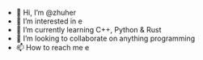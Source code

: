 - 👋 Hi, I’m @zhuher
- 👀 I’m interested in e
- 🌱 I’m currently learning C++, Python & Rust
- 💞️ I’m looking to collaborate on anything programming
- 📫 How to reach me e

<!---
zhuher/zhuher is a ✨ special ✨ repository because its `README.md` (this file) appears on your GitHub profile.
You can click the Preview link to take a look at your changes.
--->
